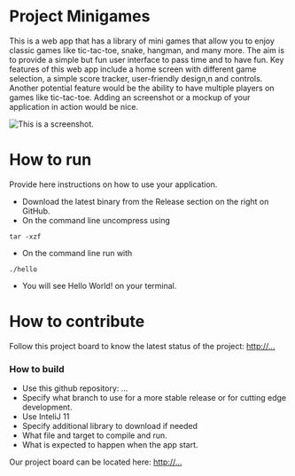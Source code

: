 # Project Minigames
This is a web app that has a library of mini games that allow you to enjoy classic games like tic-tac-toe, snake, hangman, and many more. The aim is to provide a simple but fun user interface to pass time and to have fun. Key features of this web app include a home screen with different game selection, a simple score tracker, user-friendly design,n and controls. Another potential feature would be the ability to have multiple players on games like tic-tac-toe.
Adding an screenshot or a mockup of your application in action would be nice.  

![This is a screenshot.](images.png)
# How to run
Provide here instructions on how to use your application.   
- Download the latest binary from the Release section on the right on GitHub.  
- On the command line uncompress using
```
tar -xzf  
```
- On the command line run with
```
./hello
```
- You will see Hello World! on your terminal. 

# How to contribute
Follow this project board to know the latest status of the project: [http://...]([http://...])  

### How to build
- Use this github repository: ... 
- Specify what branch to use for a more stable release or for cutting edge development.  
- Use InteliJ 11
- Specify additional library to download if needed 
- What file and target to compile and run. 
- What is expected to happen when the app start.

Our project board can be located here: [http://...](https://github.com/orgs/cis3296s25/projects/55)
